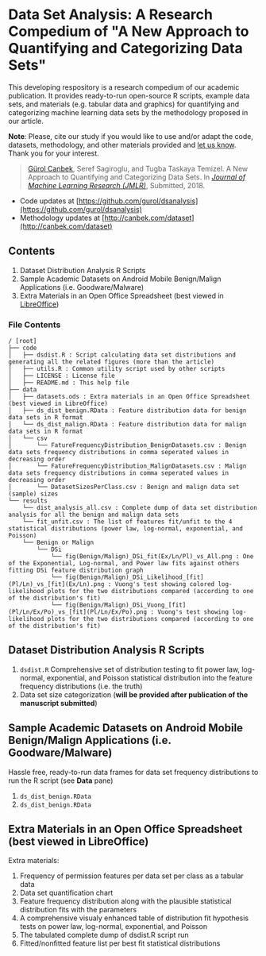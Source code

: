 # Data Set Analysis: A Research Compedium of "A New Approach to Quantifying and Categorizing Data Sets"
This developing respository is a research compedium of our academic publication.
It provides ready-to-run open-source R scripts, example data sets, and materials (e.g. tabular data and graphics) for quantifying and categorizing machine learning data sets by the methodology proposed in our article.

**Note**: Please, cite our study if you would like to use and/or adapt the code, datasets, methodology, and other materials provided and [let us know](mailto:gurol@canbek.com). Thank you for your interest.

> [Gürol Canbek](http://gurol.canbek.com), Seref Sagiroglu, and Tugba Taskaya Temizel. A New Approach to Quantifying and Categorizing Data Sets. In *[Journal of Machine Learning Research (JMLR)](http://www.jmlr.org/)*, Submitted, 2018.

- Code updates at [https://github.com/gurol/dsanalysis](https://github.com/gurol/dsanalysis)
- Methodology updates at [http://canbek.com/dataset](http://canbek.com/dataset)

## Contents
1. Dataset Distribution Analysis R Scripts
2. Sample Academic Datasets on Android Mobile Benign/Malign Applications (i.e. Goodware/Malware)
3. Extra Materials in an Open Office Spreadsheet (best viewed in [LibreOffice](https://www.libreoffice.org/download/download/))

### File Contents

```
/ [root]
├── code
│   ├── dsdist.R : Script calculating data set distributions and generating all the related figures (more than the article)
│   ├── utils.R : Common utility script used by other scripts
│   ├── LICENSE : License file
│   ├── README.md : This help file
├── data
│   ├── datasets.ods : Extra materials in an Open Office Spreadsheet (best viewed in LibreOffice)
│   ├── ds_dist_benign.RData : Feature distribution data for benign data sets in R format
│   └── ds_dist_malign.RData : Feature distribution data for malign data sets in R format
│   └── csv
│       └── FatureFrequencyDistribution_BenignDatasets.csv : Benign data sets frequency distributions in comma seperated values in decreasing order
│       └── FatureFrequencyDistribution_MalignDatasets.csv : Malign data sets frequency distributions in comma seperated values in decreasing order
│       └── DatasetSizesPerClass.csv : Benign and malign data set (sample) sizes
└── results
    └── dist_analysis_all.csv : Complete dump of data set distribution analysis for all the benign and malign data sets
    └── fit_unfit.csv : The list of features fit/unfit to the 4 statistical distributions (power law, log-normal, exponential, and Poisson)
    └── Benign or Malign
        └── DSi
            └── fig(Benign/Malign)_DSi_fit(Ex/Ln/Pl)_vs_All.png : One of the Exponential, Log-normal, and Power law fits against others fitting DSi feature distribution graph
            └── fig(Benign/Malign)_DSi_Likelihood_[fit](Pl/Ln)_vs_[fit](Ex/Ln).png : Vuong's test showing colored log-likelihood plots for the two distributions compared (according to one of the distribution's fit)
            └── fig(Benign/Malign)_DSi_Vuong_[fit](Pl/Ln/Ex/Po)_vs_[fit](Pl/Ln/Ex/Po).png : Vuong's test showing log-likelihood plots for the two distributions compared (according to one of the distribution's fit)
```

## Dataset Distribution Analysis R Scripts
1. `dsdist.R` Comprehensive set of distribution testing to fit power law, log-normal, exponential, and Poisson statistical distribution into the feature frequency distributions (i.e. the truth)
2. Data set size categorization (**will be provided after publication of the manuscript submitted**)

## Sample Academic Datasets on Android Mobile Benign/Malign Applications (i.e. Goodware/Malware)
Hassle free, ready-to-run data frames for data set frequency distributions to run the R script (see **Data** pane)
1. `ds_dist_benign.RData`
2. `ds_dist_benign.RData`

## Extra Materials in an Open Office Spreadsheet (best viewed in LibreOffice)
Extra materials:
1. Frequency of permission features per data set per class as a tabular data
2. Data set quantification chart
3. Feature frequency distribution along with the plausible statistical distribution fits with the parameters
4. A comprehensive visualy enhanced table of distribution fit hypothesis tests on power law, log-normal, exponential, and Poisson
5. The tabulated complete dump of dsdist.R script run
6. Fitted/nonfitted feature list per best fit statistical distributions

